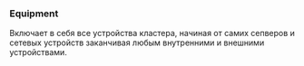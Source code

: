  ### Equipment
Включает в себя все устройства кластера, начиная от самих сепверов и сетевых устройств заканчивая любым внутренними и внешними устройствами.